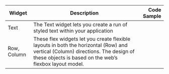 
| Widget      | Description | Code Sample |
| ----------- | ----------- | -----------: |
| Text      | The Text widget lets you create a run of styled text within your application       |             |
| Row, Column   | These flex widgets let you create flexible layouts in both the horizontal (Row) and vertical (Column) directions. The design of these objects is based on the web’s flexbox layout model.        |             |


